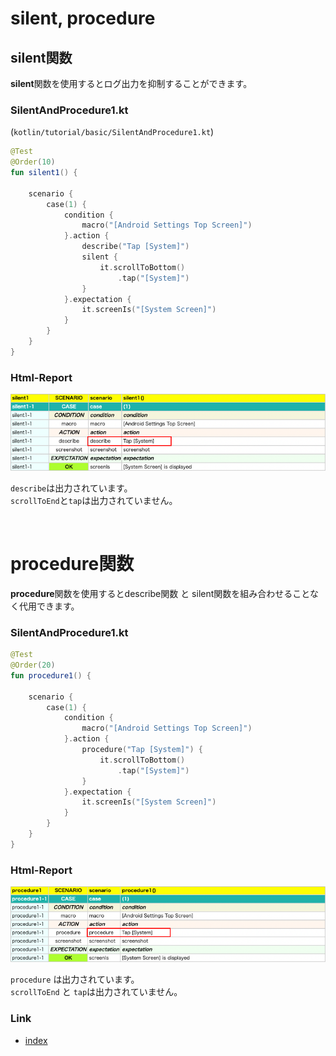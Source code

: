 # silent, procedure

## silent関数

**silent**関数を使用するとログ出力を抑制することができます。

### SilentAndProcedure1.kt

(`kotlin/tutorial/basic/SilentAndProcedure1.kt`)

```kotlin
@Test
@Order(10)
fun silent1() {

    scenario {
        case(1) {
            condition {
                macro("[Android Settings Top Screen]")
            }.action {
                describe("Tap [System]")
                silent {
                    it.scrollToBottom()
                        .tap("[System]")
                }
            }.expectation {
                it.screenIs("[System Screen]")
            }
        }
    }
}
```

### Html-Report

![](../../_images/silent_and_procedure_1.png)

`describe`は出力されています。<br>
`scrollToEnd`と`tap`は出力されていません。

<br>

# procedure関数

**procedure**関数を使用するとdescribe関数 と silent関数を組み合わせることなく代用できます。

### SilentAndProcedure1.kt

```kotlin
@Test
@Order(20)
fun procedure1() {

    scenario {
        case(1) {
            condition {
                macro("[Android Settings Top Screen]")
            }.action {
                procedure("Tap [System]") {
                    it.scrollToBottom()
                        .tap("[System]")
                }
            }.expectation {
                it.screenIs("[System Screen]")
            }
        }
    }
}
```

### Html-Report

![](../../_images/silent_and_procedure_2.png )

`procedure` は出力されています。<br>
`scrollToEnd` と `tap`は出力されていません。

### Link

- [index](../../../index_ja.md)
